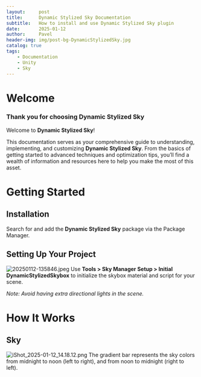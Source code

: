 ```yaml
---
layout:     post
title:      Dynamic Stylized Sky Documentation
subtitle:   How to install and use Dynamic Stylized Sky plugin
date:       2025-01-12
author:     Pavel
header-img: img/post-bg-DynamicStylizedSky.jpg
catalog: true
tags:
    - Documentation
    - Unity
    - Sky
---
```


# Welcome

### Thank you for choosing Dynamic Stylized Sky

Welcome to **Dynamic Stylized Sky**!

This documentation serves as your comprehensive guide to understanding, implementing, and customizing **Dynamic Stylized Sky**. From the basics of getting started to advanced techniques and optimization tips, you’ll find a wealth of information and resources here to help you make the most of this asset.

# Getting Started

## Installation
Search for and add the **Dynamic Stylized Sky** package via the Package Manager.

## Setting Up Your Project
![20250112-135846.jpeg](https://pavelblog-images-1333471781.cos.ap-shanghai.myqcloud.com/undefined20250112140307629.jpeg?imageSlim)
Use **Tools > Sky Manager Setup > Initial DynamicStylizedSkybox** to initialize the skybox material and script for your scene.

_Note: Avoid having extra directional lights in the scene._

# How It Works
## Sky
![iShot_2025-01-12_14.18.12.png](https://pavelblog-images-1333471781.cos.ap-shanghai.myqcloud.com/undefined20250112143257904.png?imageSlim)
The gradient bar represents the sky colors from midnight to noon (left to right), and from noon to midnight (right to left).
